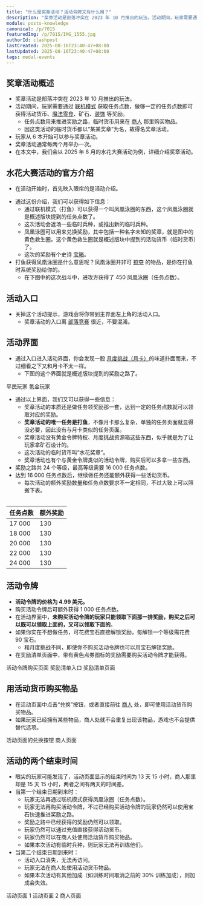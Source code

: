 ```yaml
---
title: "什么是奖章活动？活动令牌又有什么用？"
description: "奖章活动是部落冲突在 2023 年 10 月推出的玩法。活动期间，玩家需要通过联机模式获取任务点数，做够一定的任务点数即可获得活动货币、魔法零食、矿石、装饰等奖励。任务点数用来推进奖励之路，临时货币用来在商人那里购买物品。"
module: posts-knowledge
canonical: /p/7015
featuredImg: /p/7015/IMG_1555.jpg
authorId: clashpost
lastCreated: 2025-08-16T23:40:47+08:00
lastUpdated: 2025-08-16T23:40:47+08:00
tags: medal-events
---
```


## 奖章活动概述

- 奖章活动是部落冲突在 2023 年 10 月推出的玩法。
- 活动期间，玩家需要通过 [联机模式](/p/6463) 获取任务点数，做够一定的任务点数即可获得活动货币、[魔法零食](/p/6957)、矿石、[装饰](/p/1451) 等奖励。
    - 任务点数用来推进奖励之路，临时货币用来在 [商人](/p/4583) 那里购买物品。
    - 因这类活动的临时货币都以“某某奖章”为名，故得名奖章活动。
- 玩家从 6 本开始可以参与奖章活动。
- 奖章活动通常每两个月举办一次。
- 在本文中，我们会以 2025 年 8 月的水花大赛活动为例，详细介绍奖章活动。

## 水花大赛活动的官方介绍

- 在活动开始时，首先映入眼帘的是活动介绍。

<Pic src="/p/7015/IMG_1549.jpg" width="2054" height="1371" alt="coc奖章活动 水花大赛介绍" caption="奖章活动介绍" />

- 通过这份介绍，我们可以获得如下信息：
    - 通过联机模式（打鱼）可以获得一个叫凤凰泳圈的东西，这个凤凰泳圈就是概述版块提到的任务点数了。
    - 这次活动会返场一些临时兵种，或推出新的临时兵种。
    - 凤凰泳圈可以用来兑换奖励，其中包括一种名字未知的奖章，就是图中的黄色救生圈。这个黄色救生圈就是概述版块中提到的活动货币（临时货币）了。
    - 这次的奖励有个史诗 [宝箱](/p/6932)。
- 打鱼获得凤凰泳圈是什么意思呢？凤凰泳圈并非可 [掠夺](/p/639) 的物品，是你在打鱼时系统奖励给你的。
    - 在下图中的这次战斗中，进攻方获得了 450 凤凰泳圈（任务点数）。

<Pic src="/p/7015/IMG_1553.jpg" width="2560" height="1600" alt="coc奖章活动 打鱼获得任务点数" />

## 活动入口

- 关掉这个活动提示，游戏会将你带到主界面左上角的活动入口。
    - 奖章活动的入口离 [部落竞赛](/p/980) 很近，不要混淆。

<Pic src="/p/7015/IMG_1550.jpg" width="2560" height="1440" alt="coc奖章活动 入口" />

## 活动界面

- 通过入口进入活动界面，你会发现一股 [月度挑战（月卡）](/p/1001)的味道扑面而来，不过细看之下又和月卡不太一样。
    - 下图的这个界面就是概述版块提到的奖励之路了。

<SwitchTabs contentClass="cp-event-pass">
    <SwitchTab tabId="cp-event-pass-silver" :activeTab="true">平民玩家</SwitchTab>
    <SwitchTab tabId="cp-event-pass-gold">氪金玩家</SwitchTab>
</SwitchTabs>

<SwitchTabGroup id="cp-event-pass-silver" class="cp-event-pass">
    <Pic src="/p/7015/IMG_1551.jpg" width="2290" height="1524" alt="coc奖章活动 奖励页面（平民玩家）" caption="平民玩家可以领下面那排奖励" />
</SwitchTabGroup>

<SwitchTabGroup id="cp-event-pass-gold" class="cp-event-pass">
    <Pic src="/p/7015/IMG_1552.jpg" width="2056" height="1368" alt="coc奖章活动 奖励页面（氪金玩家）" caption="氪金玩家可以领上下两排奖励" />
</SwitchTabGroup>

- 通过以上界面，我们又可以获得一些信息：
    - 奖章活动的本质还是做任务领奖励那一套，达到一定的任务点数就可以领取对应的奖励。
    - **奖章活动的唯一任务是打鱼**，不像月卡那么复杂，单独的任务页面就显得没必要，因此没有与月卡类似的任务页面。
    - 奖章活动没有黄金令牌特权、月度挑战资源箱这些东西，似乎就是为了让玩家拿矿石设计的。
    - 这次活动的临时货币叫“水花奖章”。
    - 奖章活动也有个与黄金令牌类似的活动令牌，购买后可以多拿一些东西。
- 奖励之路共 24 个等级，最高等级需要 16 000 任务点数。
- 达到 16 000 任务点数后，继续做任务还能额外获得一些活动货币。
    - 每次活动的额外奖励数量和任务点数要求不一定相同，不过大致上可以照搬下表。

<Table maxWidth="300px">

| 任务点数 | 额外奖励 |
|   ---   |    ---   |
|  17 000 |    130   |
|  18 000 |    130   |
|  20 000 |    130   |
|  22 000 |    130   |
|  24 000 |    130   |

</Table>

<Pic src="/p/7015/IMG_1562.jpg" width="1616" height="1076" alt="coc奖章活动 额外奖励" />

## 活动令牌

- **活动令牌的价格为 4.99 美元。**
- 购买活动令牌后可额外获得 1 000 任务点数。
- 在活动界面中，**未购买活动令牌的玩家只能领取下面那一排奖励，购买之后可以既可以领取上面的，又可以领取下面的**。
- 如果你实在不想做任务，可花费宝石直接解锁奖励，每解锁一个等级需花费 90 宝石。
    - 和月度挑战不同，即使你不购买活动令牌也可以用宝石解锁奖励。
- 在奖励清单页面中，带有黄色点券图标的奖励需要购买活动令牌才能获得。

<SwitchTabs contentClass="cp-medal-event">
    <SwitchTab tabId="cp-medal-event-pass" :activeTab="true">活动令牌购买页面</SwitchTab>
    <SwitchTab tabId="cp-medal-event-reward-entrance">奖励清单入口</SwitchTab>
    <SwitchTab tabId="cp-medal-event-reward-place">奖励清单页面</SwitchTab>
</SwitchTabs>

<SwitchTabGroup id="cp-medal-event-pass" class="cp-medal-event">
    <Pic src="/p/7015/IMG_1555.jpg" width="2560" height="1600" alt="coc奖章活动 活动令牌购买页面" />
</SwitchTabGroup>

<SwitchTabGroup id="cp-medal-event-reward-entrance" class="cp-medal-event">
    <Pic src="/p/7015/IMG_1558.jpg" width="2560" height="1600" alt="coc奖章活动 奖励清单入口" />
</SwitchTabGroup>

<SwitchTabGroup id="cp-medal-event-reward-place" class="cp-medal-event">
    <Pic src="/p/7015/IMG_1554.jpg" width="2560" height="1600" alt="coc奖章活动 奖励清单页面" />
</SwitchTabGroup>

## 用活动货币购买物品

- 在活动页面中点击“兑换”按钮，或者直接前往 [商人](/p/4583) 处，即可使用活动货币购买物品。
- 如果玩家已经拥有某些物品，商人处就不会重复出现该物品，游戏也不会提供替代选项。

<SwitchTabs contentClass="cp-medal-trade">
    <SwitchTab tabId="cp-medal-trade-entrance" :activeTab="true">活动页面的兑换按钮</SwitchTab>
    <SwitchTab tabId="cp-medal-trade-place">商人页面</SwitchTab>
</SwitchTabs>

<SwitchTabGroup id="cp-medal-trade-entrance" class="cp-medal-trade">
    <Pic src="/p/7015/IMG_1556.jpg" width="2560" height="1600" alt="coc奖章活动 活动页面的兑换按钮" />
</SwitchTabGroup>

<SwitchTabGroup id="cp-medal-trade-place" class="cp-medal-trade">
    <Pic src="/p/7015/IMG_1557.jpg" width="2560" height="1600" alt="coc奖章活动 商人页面" />
</SwitchTabGroup>

## 活动的两个结束时间

- 眼尖的玩家可能发现了，活动页面显示的结束时间为 13 天 15 小时，商人那里却是 15 天 15 小时，两者之间有两天的时间差。
- 当第一个结束日期到来时：
    - 玩家无法再通过联机模式获得凤凰泳圈（任务点数）。
    - 玩家无法再购买活动令牌，不过已经购买活动令牌的玩家仍然可以使用宝石快速推进奖励之路。
    - 奖励之路中已经获得的奖励仍然可以领取。
    - 玩家仍然可以通过充值直接获得活动货币。
    - 玩家仍然可以在商人处使用活动货币购买物品。
    - 如果本次活动有临时兵种，则玩家无法再训练他们。
- 当第二个结束日期到来时：
    - 活动入口消失，无法再访问。
    - 玩家无法在商人处使用活动货币物品。
    - 如果本次活动有其他加成（如训练时间取消之前的 30% 训练加成），则加成会失效。

<SwitchTabs contentClass="cp-event-time">
    <SwitchTab tabId="cp-event-time-1" :activeTab="true">活动页面 1</SwitchTab>
    <SwitchTab tabId="cp-event-time-2">活动页面 2</SwitchTab>
    <SwitchTab tabId="cp-event-time-3">商人页面</SwitchTab>
</SwitchTabs>

<SwitchTabGroup id="cp-event-time-1" class="cp-event-time">
    <Pic src="/p/7015/IMG_1559.jpg" width="1670" height="1044" alt="coc奖章活动 游戏活动页面的剩余时间" caption="这个界面截图晚一点，有时间差是正常现象" />
</SwitchTabGroup>

<SwitchTabGroup id="cp-event-time-2" class="cp-event-time">
    <Pic src="/p/7015/IMG_1560.jpg" width="2560" height="1600" alt="coc奖章活动 奖章活动页面的剩余时间" caption="剩余 13 天 15 小时" />
</SwitchTabGroup>

<SwitchTabGroup id="cp-event-time-3" class="cp-event-time">
    <Pic src="/p/7015/IMG_1561.jpg" width="2560" height="1600" alt="coc奖章活动 商人页面的剩余时间" caption="剩余 15 天 15 小时" />
</SwitchTabGroup>